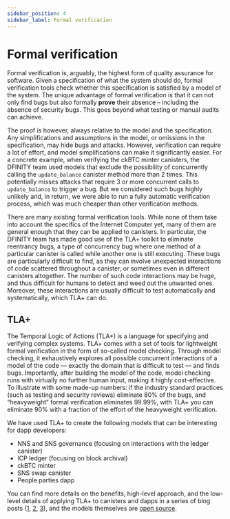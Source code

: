 ```yaml
---
sidebar_position: 4
sidebar_label: Formal verification
---
```

# Formal verification

Formal verification is, arguably, the highest form of quality assurance for software. Given a specification of what the system should do, formal verification tools check whether this specification is satisfied by a model of the system. The unique advantage of formal verification is that it can not only find bugs but also formally **prove** their absence – including the absence of security bugs. This goes beyond what testing or manual audits can achieve.

The proof is however, always relative to the model and the specification. Any simplifications and assumptions in the model, or omissions in the specification, may hide bugs and attacks. However, verification can require a lot of effort, and model simplifications can make it significantly easier. For a concrete example, when verifying the ckBTC minter canisters, the DFINITY team used  models that exclude the possibility of concurrently calling the `update_balance` canister method more than 2 times. This potentially misses attacks that require 3 or more concurrent calls to `update_balance` to trigger a bug. But we considered such bugs highly unlikely and, in return, we were able to run a fully automatic verification process, which was much cheaper than other verification methods.

There are many existing formal verification tools. While none of them take into account the specifics of the Internet Computer yet, many of them are general enough that they can be applied to canisters. In particular, the DFINITY team has made good use of the TLA+ toolkit to eliminate reentrancy bugs, a type of concurrency bug where one method of a particular canister is called while another one is still executing. These bugs are particularly difficult to find, as they can involve unexpected interactions of code scattered throughout a canister, or sometimes even in different canisters altogether. The number of such code interactions may be huge, and thus difficult for humans to detect and weed out the unwanted ones. Moreover, these interactions are usually difficult to test automatically and systematically, which TLA+ can do.

## TLA+

The Temporal Logic of Actions (TLA+) is a language for specifying and verifying complex systems. TLA+ comes with a set of tools for lightweight formal verification in the form of so-called model checking. Through model checking, it exhaustively explores all possible concurrent interactions of a model of the code — exactly the domain that is difficult to test — and finds bugs. Importantly, after building the model of the code, model checking runs with virtually no further human input, making it highly cost-effective. To illustrate with some made-up numbers: if the industry standard practices (such as testing and security reviews) eliminate 80% of the bugs, and “heavyweight” formal verification eliminates 99.99%, with TLA+ you can eliminate 90% with a fraction of the effort of the heavyweight verification.

We have used TLA+ to create the following models that can be interesting for dapp developers:

- NNS and SNS governance (focusing on interactions with the ledger canister)
- ICP ledger (focusing on block archival)
- ckBTC minter
- SNS swap canister
- People parties dapp

You can find more details on the benefits, high-level approach, and the low-level details of applying TLA+ to canisters and dapps in a series of blog posts ([1](https://medium.com/dfinity/eliminating-smart-contract-bugs-with-tla-e986aeb6da24), [2](https://medium.com/dfinity/weeding-out-the-bugs-with-tla-models-3606045bf24e), [3](https://mynosefroze.com/blog/2023-08-09-tla_for_canisters)), and the models themselves are [open source](https://github.com/dfinity/formal-models).

